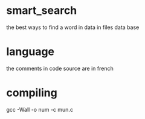 # smart_search
the best ways to find a word in data in files data base 

# language
the comments in code source are in french

# compiling 
gcc -Wall -o num  -c mun.c
